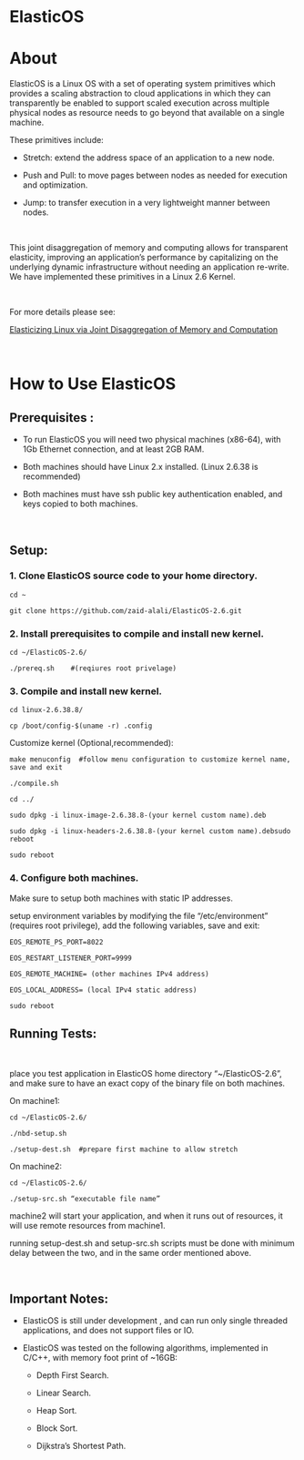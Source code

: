 **ElasticOS**
=======

About
=====

ElasticOS is a Linux OS with a set of operating system primitives which provides a scaling abstraction to cloud applications in which they can transparently be enabled to support scaled execution across multiple physical nodes as resource needs to go beyond that available on a single machine.

These primitives include:

-   Stretch: extend the address space of an application to a new node.

-   Push and Pull: to move pages between nodes as needed for execution and optimization.

-   Jump: to transfer execution in a very lightweight manner between nodes.

 

This joint disaggregation of memory and computing allows for transparent elasticity, improving an application’s performance by capitalizing on the underlying dynamic infrastructure without needing an application re-write. We have implemented these primitives in a Linux 2.6 Kernel.

 

For more details please see:

[Elasticizing Linux via Joint Disaggregation of Memory and Computation](https://arxiv.org/pdf/1806.00885.pdf)

 

How to Use ElasticOS
====================

Prerequisites :
---------------

-   To run ElasticOS you will need two physical machines (x86-64), with 1Gb Ethernet connection, and at least 2GB RAM.

-   Both machines should have Linux 2.x installed. (Linux 2.6.38 is recommended)

-   Both machines must have ssh public key authentication enabled, and keys copied to both machines.

 

Setup:
------

### 1. Clone ElasticOS source code to your home directory.

~~~~~~~~~~~~~~~~~~~~~~~~~~~~~~~~~~~~~~~~~~~~~~~~~~~~~~~~~~~~~~~~~~~~~~~~~~~~~~~~
cd ~
~~~~~~~~~~~~~~~~~~~~~~~~~~~~~~~~~~~~~~~~~~~~~~~~~~~~~~~~~~~~~~~~~~~~~~~~~~~~~~~~

~~~~~~~~~~~~~~~~~~~~~~~~~~~~~~~~~~~~~~~~~~~~~~~~~~~~~~~~~~~~~~~~~~~~~~~~~~~~~~~~
git clone https://github.com/zaid-alali/ElasticOS-2.6.git
~~~~~~~~~~~~~~~~~~~~~~~~~~~~~~~~~~~~~~~~~~~~~~~~~~~~~~~~~~~~~~~~~~~~~~~~~~~~~~~~

### 2. Install prerequisites to compile and install new kernel.

~~~~~~~~~~~~~~~~~~~~~~~~~~~~~~~~~~~~~~~~~~~~~~~~~~~~~~~~~~~~~~~~~~~~~~~~~~~~~~~~
cd ~/ElasticOS-2.6/
~~~~~~~~~~~~~~~~~~~~~~~~~~~~~~~~~~~~~~~~~~~~~~~~~~~~~~~~~~~~~~~~~~~~~~~~~~~~~~~~

~~~~~~~~~~~~~~~~~~~~~~~~~~~~~~~~~~~~~~~~~~~~~~~~~~~~~~~~~~~~~~~~~~~~~~~~~~~~~~~~
./prereq.sh    #(reqiures root privelage)
~~~~~~~~~~~~~~~~~~~~~~~~~~~~~~~~~~~~~~~~~~~~~~~~~~~~~~~~~~~~~~~~~~~~~~~~~~~~~~~~

### 3. Compile and install new kernel.

~~~~~~~~~~~~~~~~~~~~~~~~~~~~~~~~~~~~~~~~~~~~~~~~~~~~~~~~~~~~~~~~~~~~~~~~~~~~~~~~
cd linux-2.6.38.8/
~~~~~~~~~~~~~~~~~~~~~~~~~~~~~~~~~~~~~~~~~~~~~~~~~~~~~~~~~~~~~~~~~~~~~~~~~~~~~~~~

~~~~~~~~~~~~~~~~~~~~~~~~~~~~~~~~~~~~~~~~~~~~~~~~~~~~~~~~~~~~~~~~~~~~~~~~~~~~~~~~
cp /boot/config-$(uname -r) .config
~~~~~~~~~~~~~~~~~~~~~~~~~~~~~~~~~~~~~~~~~~~~~~~~~~~~~~~~~~~~~~~~~~~~~~~~~~~~~~~~

Customize kernel (Optional,recommended):

~~~~~~~~~~~~~~~~~~~~~~~~~~~~~~~~~~~~~~~~~~~~~~~~~~~~~~~~~~~~~~~~~~~~~~~~~~~~~~~~
make menuconfig  #follow menu configuration to customize kernel name, save and exit
~~~~~~~~~~~~~~~~~~~~~~~~~~~~~~~~~~~~~~~~~~~~~~~~~~~~~~~~~~~~~~~~~~~~~~~~~~~~~~~~

~~~~~~~~~~~~~~~~~~~~~~~~~~~~~~~~~~~~~~~~~~~~~~~~~~~~~~~~~~~~~~~~~~~~~~~~~~~~~~~~
./compile.sh
~~~~~~~~~~~~~~~~~~~~~~~~~~~~~~~~~~~~~~~~~~~~~~~~~~~~~~~~~~~~~~~~~~~~~~~~~~~~~~~~

~~~~~~~~~~~~~~~~~~~~~~~~~~~~~~~~~~~~~~~~~~~~~~~~~~~~~~~~~~~~~~~~~~~~~~~~~~~~~~~~
cd ../
~~~~~~~~~~~~~~~~~~~~~~~~~~~~~~~~~~~~~~~~~~~~~~~~~~~~~~~~~~~~~~~~~~~~~~~~~~~~~~~~

~~~~~~~~~~~~~~~~~~~~~~~~~~~~~~~~~~~~~~~~~~~~~~~~~~~~~~~~~~~~~~~~~~~~~~~~~~~~~~~~
sudo dpkg -i linux-image-2.6.38.8-(your kernel custom name).deb
~~~~~~~~~~~~~~~~~~~~~~~~~~~~~~~~~~~~~~~~~~~~~~~~~~~~~~~~~~~~~~~~~~~~~~~~~~~~~~~~

~~~~~~~~~~~~~~~~~~~~~~~~~~~~~~~~~~~~~~~~~~~~~~~~~~~~~~~~~~~~~~~~~~~~~~~~~~~~~~~~
sudo dpkg -i linux-headers-2.6.38.8-(your kernel custom name).debsudo reboot
~~~~~~~~~~~~~~~~~~~~~~~~~~~~~~~~~~~~~~~~~~~~~~~~~~~~~~~~~~~~~~~~~~~~~~~~~~~~~~~~

~~~~~~~~~~~~~~~~~~~~~~~~~~~~~~~~~~~~~~~~~~~~~~~~~~~~~~~~~~~~~~~~~~~~~~~~~~~~~~~~
sudo reboot
~~~~~~~~~~~~~~~~~~~~~~~~~~~~~~~~~~~~~~~~~~~~~~~~~~~~~~~~~~~~~~~~~~~~~~~~~~~~~~~~

### 4. Configure both machines.

Make sure to setup both machines with static IP addresses.

setup environment variables by modifying the file “/etc/environment” (requires root privilege), add the following variables, save and exit:

~~~~~~~~~~~~~~~~~~~~~~~~~~~~~~~~~~~~~~~~~~~~~~~~~~~~~~~~~~~~~~~~~~~~~~~~~~~~~~~~
EOS_REMOTE_PS_PORT=8022
~~~~~~~~~~~~~~~~~~~~~~~~~~~~~~~~~~~~~~~~~~~~~~~~~~~~~~~~~~~~~~~~~~~~~~~~~~~~~~~~

~~~~~~~~~~~~~~~~~~~~~~~~~~~~~~~~~~~~~~~~~~~~~~~~~~~~~~~~~~~~~~~~~~~~~~~~~~~~~~~~
EOS_RESTART_LISTENER_PORT=9999
~~~~~~~~~~~~~~~~~~~~~~~~~~~~~~~~~~~~~~~~~~~~~~~~~~~~~~~~~~~~~~~~~~~~~~~~~~~~~~~~

~~~~~~~~~~~~~~~~~~~~~~~~~~~~~~~~~~~~~~~~~~~~~~~~~~~~~~~~~~~~~~~~~~~~~~~~~~~~~~~~
EOS_REMOTE_MACHINE= (other machines IPv4 address)
~~~~~~~~~~~~~~~~~~~~~~~~~~~~~~~~~~~~~~~~~~~~~~~~~~~~~~~~~~~~~~~~~~~~~~~~~~~~~~~~

~~~~~~~~~~~~~~~~~~~~~~~~~~~~~~~~~~~~~~~~~~~~~~~~~~~~~~~~~~~~~~~~~~~~~~~~~~~~~~~~
EOS_LOCAL_ADDRESS= (local IPv4 static address)
~~~~~~~~~~~~~~~~~~~~~~~~~~~~~~~~~~~~~~~~~~~~~~~~~~~~~~~~~~~~~~~~~~~~~~~~~~~~~~~~

~~~~~~~~~~~~~~~~~~~~~~~~~~~~~~~~~~~~~~~~~~~~~~~~~~~~~~~~~~~~~~~~~~~~~~~~~~~~~~~~
sudo reboot
~~~~~~~~~~~~~~~~~~~~~~~~~~~~~~~~~~~~~~~~~~~~~~~~~~~~~~~~~~~~~~~~~~~~~~~~~~~~~~~~

Running Tests:
--------------

 

place you test application in ElasticOS home directory “\~/ElasticOS-2.6”, and make sure to have an exact copy of the binary file on both machines.

On machine1:

~~~~~~~~~~~~~~~~~~~~~~~~~~~~~~~~~~~~~~~~~~~~~~~~~~~~~~~~~~~~~~~~~~~~~~~~~~~~~~~~
cd ~/ElasticOS-2.6/
~~~~~~~~~~~~~~~~~~~~~~~~~~~~~~~~~~~~~~~~~~~~~~~~~~~~~~~~~~~~~~~~~~~~~~~~~~~~~~~~

~~~~~~~~~~~~~~~~~~~~~~~~~~~~~~~~~~~~~~~~~~~~~~~~~~~~~~~~~~~~~~~~~~~~~~~~~~~~~~~~
./nbd-setup.sh
~~~~~~~~~~~~~~~~~~~~~~~~~~~~~~~~~~~~~~~~~~~~~~~~~~~~~~~~~~~~~~~~~~~~~~~~~~~~~~~~

~~~~~~~~~~~~~~~~~~~~~~~~~~~~~~~~~~~~~~~~~~~~~~~~~~~~~~~~~~~~~~~~~~~~~~~~~~~~~~~~
./setup-dest.sh  #prepare first machine to allow stretch 
~~~~~~~~~~~~~~~~~~~~~~~~~~~~~~~~~~~~~~~~~~~~~~~~~~~~~~~~~~~~~~~~~~~~~~~~~~~~~~~~

On machine2:

~~~~~~~~~~~~~~~~~~~~~~~~~~~~~~~~~~~~~~~~~~~~~~~~~~~~~~~~~~~~~~~~~~~~~~~~~~~~~~~~
cd ~/ElasticOS-2.6/
~~~~~~~~~~~~~~~~~~~~~~~~~~~~~~~~~~~~~~~~~~~~~~~~~~~~~~~~~~~~~~~~~~~~~~~~~~~~~~~~

~~~~~~~~~~~~~~~~~~~~~~~~~~~~~~~~~~~~~~~~~~~~~~~~~~~~~~~~~~~~~~~~~~~~~~~~~~~~~~~~
./setup-src.sh “executable file name” 
~~~~~~~~~~~~~~~~~~~~~~~~~~~~~~~~~~~~~~~~~~~~~~~~~~~~~~~~~~~~~~~~~~~~~~~~~~~~~~~~

machine2 will start your application, and when it runs out of resources, it will use remote resources from machine1.

running setup-dest.sh and setup-src.sh scripts must be done with minimum delay between the two, and in the same order mentioned above.

 

Important Notes:
----------------

-   ElasticOS is still under development , and can run only single threaded applications, and does not support files or IO.

-   ElasticOS was tested on the following algorithms, implemented in C/C++, with memory foot print of \~16GB:

    -   Depth First Search.

    -   Linear Search.

    -   Heap Sort.

    -   Block Sort.

    -   Dijkstra’s Shortest Path.
